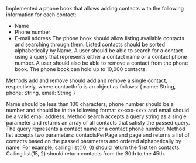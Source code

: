 Implemented a phone book that allows adding contacts with the following information for each
contact:
- Name
- Phone number
- E-mail address
The phone book should allow listing available contacts and searching through them. Listed
contacts should be sorted alphabetically by Name. A user should be able to search for a contact
using a query that represents either a contact name or a contact phone number. A user should also
be able to remove a contact from the phone book. The phone book can hold up to 10,000 contacts.

Methods add and remove should add and remove a single contact, respectively, where
contactInfo is an object as follows:
{
name: String,
phone: String,
email: String
}

Name should be less than 100 characters, phone number should be a number and should be in the
following format xx-xxx-xxxx and email should be a valid email address.
Method search accepts a query string as a single parameter and returns an array of all contacts
that satisfy the passed query. The query represents a contact name or a contact phone number.
Method list accepts two parameters: contactsPerPage and page and returns a list of
contacts based on the passed parameters and ordered alphabetically by name. For example, calling
list(10, 0) should return the first ten contacts. Calling list(15, 2) should return
contacts from the 30th to the 45th.